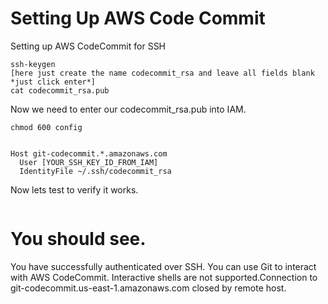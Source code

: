 # Setting Up AWS Code Commit
Setting up AWS CodeCommit for SSH

```cd $HOME/.ssh
ssh-keygen
[here just create the name codecommit_rsa and leave all fields blank *just click enter*]
cat codecommit_rsa.pub
```

Now we need to enter our codecommit_rsa.pub into IAM.

```touch config
chmod 600 config
```

```nano config

Host git-codecommit.*.amazonaws.com
  User [YOUR_SSH_KEY_ID_FROM_IAM]
  IdentityFile ~/.ssh/codecommit_rsa
```
  

Now lets test to verify it works.

```ssh git-codecommit.us-east-1.amazonaws.com
```

# You should see.
You have successfully authenticated over SSH. You can use Git to interact with AWS CodeCommit. Interactive shells are not supported.Connection to git-codecommit.us-east-1.amazonaws.com closed by remote host.



